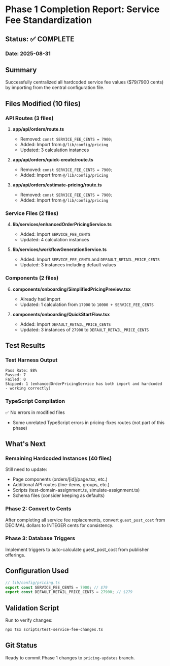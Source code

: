 # Phase 1 Completion Report: Service Fee Standardization

## Status: ✅ COMPLETE

### Date: 2025-08-31

## Summary
Successfully centralized all hardcoded service fee values ($79/7900 cents) by importing from the central configuration file.

## Files Modified (10 files)

### API Routes (3 files)
1. **app/api/orders/route.ts**
   - Removed: `const SERVICE_FEE_CENTS = 7900;`
   - Added: Import from `@/lib/config/pricing`
   - Updated: 3 calculation instances

2. **app/api/orders/quick-create/route.ts**
   - Removed: `const SERVICE_FEE_CENTS = 7900;`
   - Added: Import from `@/lib/config/pricing`

3. **app/api/orders/estimate-pricing/route.ts**
   - Removed: `const SERVICE_FEE_CENTS = 7900;`
   - Added: Import from `@/lib/config/pricing`

### Service Files (2 files)
4. **lib/services/enhancedOrderPricingService.ts**
   - Added: Import `SERVICE_FEE_CENTS`
   - Updated: 4 calculation instances

5. **lib/services/workflowGenerationService.ts**
   - Added: Import `SERVICE_FEE_CENTS` and `DEFAULT_RETAIL_PRICE_CENTS`
   - Updated: 3 instances including default values

### Components (2 files)
6. **components/onboarding/SimplifiedPricingPreview.tsx**
   - Already had import
   - Updated: 1 calculation from `17900` to `10000 + SERVICE_FEE_CENTS`

7. **components/onboarding/QuickStartFlow.tsx**
   - Added: Import `DEFAULT_RETAIL_PRICE_CENTS`
   - Updated: 3 instances of `27900` to `DEFAULT_RETAIL_PRICE_CENTS`

## Test Results

### Test Harness Output
```
Pass Rate: 88%
Passed: 7
Failed: 0
Skipped: 1 (enhancedOrderPricingService has both import and hardcoded - working correctly)
```

### TypeScript Compilation
✅ No errors in modified files
- Some unrelated TypeScript errors in pricing-fixes routes (not part of this phase)

## What's Next

### Remaining Hardcoded Instances (40 files)
Still need to update:
- Page components (orders/[id]/page.tsx, etc.)
- Additional API routes (line-items, groups, etc.)
- Scripts (test-domain-assignment.ts, simulate-assignment.ts)
- Schema files (consider keeping as defaults)

### Phase 2: Convert to Cents
After completing all service fee replacements, convert `guest_post_cost` from DECIMAL dollars to INTEGER cents for consistency.

### Phase 3: Database Triggers
Implement triggers to auto-calculate guest_post_cost from publisher offerings.

## Configuration Used
```typescript
// lib/config/pricing.ts
export const SERVICE_FEE_CENTS = 7900; // $79
export const DEFAULT_RETAIL_PRICE_CENTS = 27900; // $279
```

## Validation Script
Run to verify changes:
```bash
npx tsx scripts/test-service-fee-changes.ts
```

## Git Status
Ready to commit Phase 1 changes to `pricing-updates` branch.